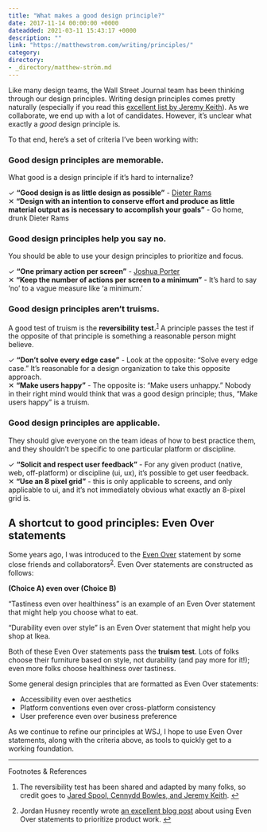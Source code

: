 ```yaml
---
title: "What makes a good design principle?"
date: 2017-11-14 00:00:00 +0000
dateadded: 2021-03-11 15:43:17 +0000
description: ""
link: "https://matthewstrom.com/writing/principles/"
category:
directory:
- _directory/matthew-ström.md
---
```

<p>Like many design teams, the Wall Street Journal team has been thinking through our design principles. Writing design principles comes pretty naturally (especially if you read this <a href="https://principles.adactio.com/" target="_blank" rel="noopener">excellent list by Jeremy Keith</a>). As we collaborate, we end up with a lot of candidates. However, it’s unclear what exactly a <em>good</em> design principle is.</p>
<p>To that end, here’s a set of criteria I’ve been working with:</p>
<h3 id="good-design-principles-are-memorable.">Good design principles are memorable.</h3>
<p>What good is a design principle if it’s hard to internalize?</p>
<p>✓ <strong>“Good design is as little design as possible”</strong> - <a href="https://www.vitsoe.com/us/about/good-design" target="_blank" rel="noopener">Dieter Rams</a><br>
✕ <strong>“Design with an intention to conserve effort and produce as little material output as is necessary to accomplish your goals”</strong> - Go home, drunk Dieter Rams</p>
<h3 id="good-design-principles-help-you-say-no.">Good design principles help you say no.</h3>
<p>You should be able to use your design principles to prioritize and focus.</p>
<p>✓ <strong>“One primary action per screen”</strong> - <a href="http://bokardo.com/principles-of-user-interface-design/" target="_blank" rel="noopener">Joshua Porter</a><br>
✕ <strong>“Keep the number of actions per screen to a minimum”</strong> - It’s hard to say ‘no’ to a vague measure like ‘a minimum.’</p>
<h3 id="good-design-principles-aren%E2%80%99t-truisms.">Good design principles aren’t truisms.</h3>
<p>A good test of truism is the <strong>reversibility test.</strong><sup class="footnote-ref"><a href="#fn1" id="fnref1">1</a></sup> A principle passes the test if the opposite of that principle is something a reasonable person might believe.</p>
<p>✓ <strong>“Don’t solve every edge case”</strong> - Look at the opposite: “Solve every edge case.” It’s reasonable for a design organization to take this opposite approach.<br>
✕ <strong>“Make users happy”</strong> - The opposite is: “Make users unhappy.” Nobody in their right mind would think that was a good design principle; thus, “Make users happy” is a truism.</p>
<h3 id="good-design-principles-are-applicable.">Good design principles are applicable.</h3>
<p>They should give everyone on the team ideas of how to best practice them, and they shouldn’t be specific to one particular platform or discipline.</p>
<p>✓ <strong>“Solicit and respect user feedback”</strong> - For any given product (native, web, off-platform) or discipline (ui, ux), it’s possible to get user feedback.<br>
✕ <strong>“Use an 8 pixel grid”</strong> - this is only applicable to screens, and only applicable to ui, and it’s not immediately obvious what exactly an 8-pixel grid is.</p>
<h2 id="a-shortcut-to-good-principles%3A-even-over-statements">A shortcut to good principles: Even Over statements</h2>
<p>Some years ago, I was introduced to the <a href="http://futureofwork.nobl.io/future-of-work/how-to-distill-a-strategy-into-simple-rules-of-thumb-for-busy-teams" target="_blank" rel="noopener">Even Over</a> statement by some close friends and collaborators<sup class="footnote-ref"><a href="#fn2" id="fnref2">2</a></sup>. Even Over statements are constructed as follows:</p>
<p><strong>(Choice A) even over (Choice B)</strong></p>
<p>“Tastiness even over healthiness” is an example of an Even Over statement that might help you choose what to eat.</p>
<p>“Durability even over style” is an Even Over statement that might help you shop at Ikea.</p>
<p>Both of these Even Over statements pass the <strong>truism test</strong>. Lots of folks choose their furniture based on style, not durability (and pay more for it!); even more folks choose healthiness over tastiness.</p>
<p>Some general design principles that are formatted as Even Over statements:</p>
<ul>
<li>Accessibility even over aesthetics</li>
<li>Platform conventions even over cross-platform consistency</li>
<li>User preference even over business preference</li>
</ul>
<p>As we continue to refine our principles at WSJ, I hope to use Even Over statements, along with the criteria above, as tools to quickly get to a working foundation.</p>
<hr>
<section class="footnotes l--space-compact">
<div class="t--weight-bold l--pad-btm-s">Footnotes & References</div>
<ol class="footnotes-list">
<li id="fn1" class="footnote-item"><p>The reversibility test has been shared and adapted by many folks, so credit goes to <a href="https://twitter.com/Cennydd/status/809553086322737152" target="_blank" rel="noopener">Jared Spool, Cennydd Bowles, and Jeremy Keith</a>. <a href="#fnref1" class="footnote-backref">↩︎</a></p>
</li>
<li id="fn2" class="footnote-item"><p>Jordan Husney recently wrote <a href="https://focus.parabol.co/strategic-prioritization-using-even-over-statements-fb63e78e7b4d" target="_blank" rel="noopener">an excellent blog post</a> about using Even Over statements to prioritize product work. <a href="#fnref2" class="footnote-backref">↩︎</a></p>
</li>
</ol>
</section>
